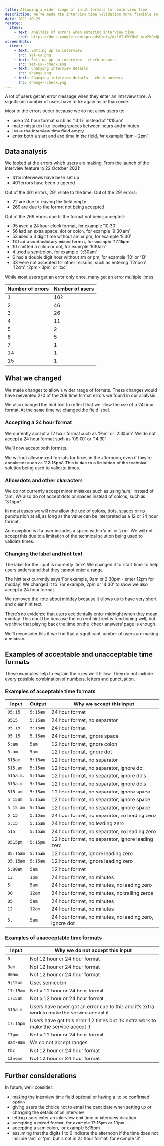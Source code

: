 ```yaml
---
title: Allowing a wider range of input formats for interview time
description: We’ve made the interview time validation more flexible so that we allow most formats which are clearly either 12 hour or 24 hour
date: 2021-10-29
related:
  items:
    - text: Analysis of errors when entering interview time
      href: https://docs.google.com/spreadsheets/d/1VI-HWVNe0_hzn2bOeQWJHiEiVSlgnl9G-Ve1jvcgVBU/edit#gid=22066222
screenshots:
  items:
    - text: Setting up an interview
      src: set-up.png
    - text: Setting up an interview - check answers
      src: set-up--check.png
    - text: Changing interview details
      src: change.png
    - text: Changing interview details - check answers
      src: change--check.png
---
```


A lot of users get an error message when they enter an interview time. A significant number of users have to try again more than once.

Most of the errors occur because we do not allow users to:

- use a 24 hour format such as ‘13:15’ instead of ‘1:15pm’
- make mistakes like leaving spaces between hours and minutes
- leave the interview time field empty
- enter both a start and end time in the field, for example ‘1pm - 2pm’

## Data analysis

We looked at the errors which users are making. From the launch of the interview feature to 22 October 2021:

- 4114 interviews have been set up
- 401 errors have been triggered

Out of the 401 errors, 291 relate to the time. Out of the 291 errors:

- 22 are due to leaving the field empty
- 269 are due to the format not being accepted

Out of the 269 errors due to the format not being accepted:

- 95 used a 24 hour clock format, for example ‘10:30’
- 56 had an extra space, dot or colon, for example ‘9:30 am’
- 53 used a 3 digit time without am or pm, for example ‘9:30’
- 13 had a contradictory mixed format, for example ‘17:15pm’
- 10 omitted a colon or dot, for example ‘930am’
- 4 used a semicolon, for example ‘9;30am’
- 6 had a double digit hour without am or pm, for example ‘10’ or ‘13’
- 33 were not accepted for other reasons, such as entering ‘12noon’, ‘12om’, ‘2pm - 3pm’ or ‘tbc’

While most users get an error only once, many get an error multiple times.

| Number of errors | Number of users |
|------------|----------|
| 1 | 102 |
| 2 | 46 |
| 3 | 26 |
| 4 | 11 |
| 5 | 2 |
| 6 | 5 |
| 7 | 1 |
| 14 | 1 |
| 15 | 1 |

## What we changed

We made changes to allow a wider range of formats. These changes would have prevented 220 of the 269 time format errors we found in our analysis.

We also changed the hint text to reflect that we allow the use of a 24 hour format. At the same time we changed the field label.

### Accepting a 24 hour format

We currently accept a 12 hour format such as ‘9am’ or ‘2:30pm’. We do not accept a 24 hour format such as ‘09:00’ or ‘14:30’.

We’ll now accept both formats.

We will not allow mixed formats for times in the afternoon, even if they’re consistent such as ‘22:15pm’. This is due to a limitation of the technical solution being used to validate times.

### Allow dots and other characters

We do not currently accept minor mistakes such as using ‘a.m.’ instead of ‘am’. We also do not accept dots or spaces instead of colons, such as ‘3.15pm’.

In most cases we will now allow the use of colons, dots, spaces or no punctuation at all, as long as the value can be interpreted as a 12 or 24 hour format.

An exception is if a user includes a space within ‘a m‘ or ‘p m’. We will not accept this due to a limitation of the technical solution being used to validate times.

### Changing the label and hint text

The label for the input is currently ‘time’. We changed it to ‘start time’ to help users understand that they cannot enter a range.

The hint text currently says ‘For example, 9am or 2:30pm - enter 12pm for midday’. We changed it to ‘For example, 2pm or 14:30’ to show we also accept a 24 hour format.

We removed the note about midday because it allows us to have very short and clear hint text.

There’s no evidence that users accidentally enter midnight when they mean midday. This could be because the current hint text is functioning well, but we think that playing back the time on the ‘check answers’ page is enough.

We’ll reconsider this if we find that a significant number of users are making a mistake.

## Examples of acceptable and unacceptable time formats

These examples help to explain the rules we’ll follow. They do not include every possible combination of numbers, letters and punctuation.

### Examples of acceptable time formats

| Input | Output | Why we accept this input |
|------------|----------|----------|
| `05:15` | `5:15am` | 24 hour format |
| `0515` | `5:15am` | 24 hour format, no separator |
| `05.15` | `5:15am` | 24 hour format |
| `05 15` | `5.15am` | 24 hour format, ignore space |
| `5:am` | `5am` | 12 hour format, ignore colon |
| `5.am` | `5am` | 12 hour format, ignore dot |
| `515am` | `5:15am` | 12 hour format, no separator |
| `515.am` | `5:15am` | 12 hour format, no separator, ignore dot |
| `515a.m.` | `5:15am` | 12 hour format, no separator, ignore dots |
| `515a.m` | `5:15am` | 12 hour format, no separator, ignore dots |
| `515 am` | `5:15am` | 12 hour format, no separator, ignore space |
| `5 15am` | `5:15am` | 12 hour format, no separator, ignore space |
| `5 15 am` | `5:15am` | 12 hour format, no separator, ignore space |
| `5 15` | `5:15am` | 24 hour format, no separator, no leading zero |
| `5:15` | `5:15am` | 24 hour format, no leading zero |
| `515` | `5:15am` | 24 hour format, no separator, no leading zero |
| `0515pm` | `5:15pm` | 12 hour format, no separator, ignore leading zero |
| `05:15am` | `5:15am` | 12 hour format, ignore leading zero |
| `05.15am` | `5:15am` | 12 hour format, ignore leading zero |
| `5:00am` | `5am` | 12 hour format |
| `13` | `1pm` | 24 hour format, no minutes |
| `5` | `5am` | 24 hour format, no minutes, no leading zero |
| `00` | `12am` | 24 hour format, no minutes, no trailing zeros |
| `05` | `5am` | 24 hour format, no minutes |
| `12` | `12am` | 24 hour format, no minutes |
| `5.` | `5am` | 24 hour format, no minutes, no leading zero, ignore dot |

### Examples of unacceptable time formats

| Input | Why we do not accept this input |
|------------|----------|
| `0` | Not 12 hour or 24 hour format |
| `0am` | Not 12 hour or 24 hour format |
| `00am` | Not 12 hour or 24 hour format |
| `9;15am` | Uses semicolon |
| `17:15am` | Not a 12 hour or 24 hour format |
| `1715am` | Not a 12 hour or 24 hour format |
| `515a m` | Users have never got an error due to this and it’s extra work to make the service accept it |
| `17:15pm` | Users have got this error 12 times but it’s extra work to make the service accept it |
| `17pm` | Not a 12 hour or 24 hour format |
| `8am-9am` | We do not accept ranges |
| `tbc` | Not 12 hour or 24 hour format |
| `12noon` | Not 12 hour or 24 hour format |

## Further considerations

In future, we’ll consider:

- making the interview time field optional or having a ‘to be confirmed’ option
- giving users the choice not to email the candidate when setting up or changing the details of an interview
- letting users enter an interview end time or interview duration
- accepting a mixed format, for example 17:15pm or 13pm
- accepting a semicolon, for example 5;15pm
- assuming that the digits 1 to 6 indicate the afternoon if the time does not include ‘am’ or ‘pm’ but is not in 24 hour format, for example ‘3’
